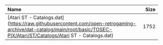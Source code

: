 |Name|Size|
|:---|---:|
|[Atari ST - Catalogs.dat](https://raw.githubusercontent.com/open-retrogaming-archive/dat-catalog/main/root/basic/TOSEC-PIX/Atari/ST/Catalogs/Atari ST - Catalogs.dat)|1752|
